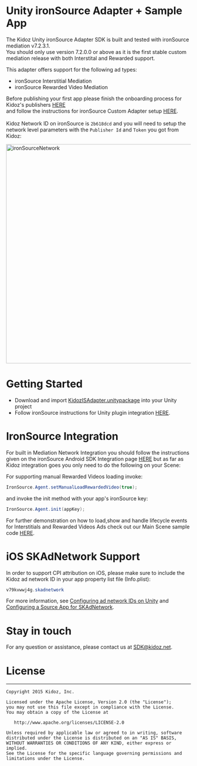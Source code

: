 # Unity ironSource Adapter + Sample App

The Kidoz Unity ironSource Adapter SDK is built and tested with ironSource mediation v7.2.3.1.<BR>
You should only use version 7.2.0.0 or above as it is the first stable custom mediation release with both Interstital and Rewarded support.<BR>

This adapter offers support for the following ad types:

+ ironSource Interstitial Mediation 
+ ironSource Rewarded Video Mediation 

  
Before publishing your first app please finish the onboarding process for Kidoz's publishers [HERE](http://accounts.kidoz.net/publishers/register?utm_source=&utm_content=&utm_campaign=&utm_medium=)  
and follow the instructions for ironSource Custom Adapter setup [HERE](https://developers.is.com/ironsource-mobile/general/custom-adapter-setup/).<BR><BR>
Kidoz Network ID on ironSource is `2b618dcd` and you will need to setup the network level parameters with the `Publisher Id` and `Token` you got from Kidoz:  
  
  <img width="598" alt="ironSourceNetwork" src="https://user-images.githubusercontent.com/86282008/149078934-107106f0-a526-45bc-9c93-8ca53d5bf3cc.png">

Getting Started
=================================

- Download and import [KidozISAdapter.unitypackage](https://github.com/Kidoz-SDK/unity-ironsource-adapter/blob/main/KidozISAdapter.unitypackage) into your Unity project
- Follow ironSource instructions for Unity plugin integration [HERE](https://developers.is.com/ironsource-mobile/unity/unity-plugin).
  
IronSource Integration
=================================
  
For built in Mediation Network Integration you should follow the instructions given on the ironSource Android SDK Integration page [HERE](https://developers.is.com/ironsource-mobile/unity/mediation-networks-unity) but as far as Kidoz integration goes you only need to do the following on your Scene:
  
For supporting manual Rewarded Videos loading invoke:
```c#
IronSource.Agent.setManualLoadRewardedVideo(true);
```
and invoke the init method with your app's ironSource key:
```c#  
IronSource.Agent.init(appKey);
```
For further demonstration on how to load,show and handle lifecycle events for Interstitials and Rewarded Videos Ads check out our Main Scene sample code [HERE](https://github.com/Kidoz-SDK/unity-ironsource-adapter/blob/main/Assets/DemoScene/MainSceneScript.cs).  

  
# iOS SKAdNetwork Support

In order to support CPI attribution on iOS, please make sure to include the Kidoz ad network ID in your app property list file (Info.plist):

```java
v79kvwwj4g.skadnetwork	
```
	
For more information, see [Configuring ad network IDs on Unity](https://docs.unity.com/ads/ConfiguringAdNetworkIDs.html) and  [Configuring a Source App for SKAdNetwork](https://developer.apple.com/documentation/storekit/skadnetwork/configuring_a_source_app).


# Stay in touch 
For any question or assistance, please contact us at SDK@kidoz.net.
</br>

# License
--------

    Copyright 2015 Kidoz, Inc.

    Licensed under the Apache License, Version 2.0 (the "License");
    you may not use this file except in compliance with the License.
    You may obtain a copy of the License at

       http://www.apache.org/licenses/LICENSE-2.0

    Unless required by applicable law or agreed to in writing, software
    distributed under the License is distributed on an "AS IS" BASIS,
    WITHOUT WARRANTIES OR CONDITIONS OF ANY KIND, either express or implied.
    See the License for the specific language governing permissions and
    limitations under the License.
